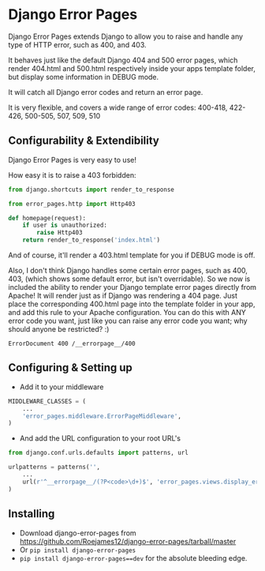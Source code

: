 Django Error Pages
==================

Django Error Pages extends Django to allow you to raise and handle any type of
HTTP error, such as 400, and 403.

It behaves just like the default Django 404 and 500 error pages, which render
404.html and 500.html respectively inside your apps template folder, but display
some information in DEBUG mode.

It will catch all Django error codes and return an error page.

It is very flexible, and covers a wide range of error codes:
400-418, 422-426,
500-505, 507, 509, 510

Configurability & Extendibility
-------------------------------

Django Error Pages is very easy to use!

How easy it is to raise a 403 forbidden:

```python
from django.shortcuts import render_to_response

from error_pages.http import Http403

def homepage(request):
    if user is unauthorized:
        raise Http403
    return render_to_response('index.html')
```

And of course, it'll render a 403.html template for you if DEBUG mode is off.

Also, I don't think Django handles some certain error pages, such as 400, 403,
(which shows some default error, but isn't overridable). So we now is included
the ability to render your Django template error pages directly from Apache!
It will render just as if Django was rendering a 404 page. Just place the
corresponding 400.html page into the template folder in your app, and add this
rule to your Apache configuration. You can do this with ANY error code you want,
just like you can raise any error code you want; why should anyone be restricted? :)

```apacheconf
ErrorDocument 400 /__errorpage__/400
```

Configuring & Setting up
------------------------

* Add it to your middleware

```python
MIDDLEWARE_CLASSES = (
    ...
    'error_pages.middleware.ErrorPageMiddleware',
)
```

* And add the URL configuration to your root URL's

```python
from django.conf.urls.defaults import patterns, url

urlpatterns = patterns('',
    ...
    url(r'^__errorpage__/(?P<code>\d+)$', 'error_pages.views.display_error'),
)
```

Installing
----------

* Download django-error-pages from https://github.com/Roejames12/django-error-pages/tarball/master
* Or `pip install django-error-pages`
* `pip install django-error-pages==dev` for the absolute bleeding edge.

